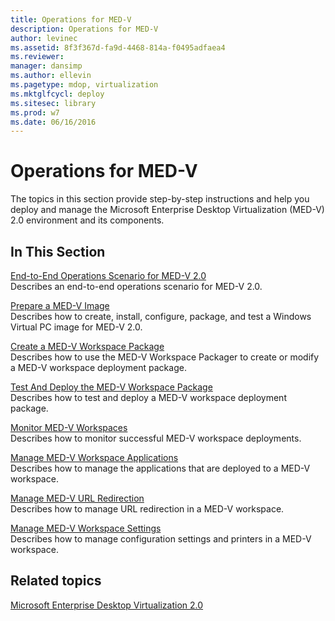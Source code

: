 ```yaml
---
title: Operations for MED-V
description: Operations for MED-V
author: levinec
ms.assetid: 8f3f367d-fa9d-4468-814a-f0495adfaea4
ms.reviewer: 
manager: dansimp
ms.author: ellevin
ms.pagetype: mdop, virtualization
ms.mktglfcycl: deploy
ms.sitesec: library
ms.prod: w7
ms.date: 06/16/2016
---
```



# Operations for MED-V


The topics in this section provide step-by-step instructions and help you deploy and manage the Microsoft Enterprise Desktop Virtualization (MED-V) 2.0 environment and its components.

## In This Section


<a href="" id="end-to-end-operations-scenario-for-med-v-2-0"></a>[End-to-End Operations Scenario for MED-V 2.0](end-to-end-operations-scenario-for-med-v-20.md)  
Describes an end-to-end operations scenario for MED-V 2.0.

<a href="" id="prepare-a-med-v-image"></a>[Prepare a MED-V Image](prepare-a-med-v-image.md)  
Describes how to create, install, configure, package, and test a Windows Virtual PC image for MED-V 2.0.

<a href="" id="create-a-med-v-workspace-package"></a>[Create a MED-V Workspace Package](create-a-med-v-workspace-package.md)  
Describes how to use the MED-V Workspace Packager to create or modify a MED-V workspace deployment package.

<a href="" id="test-and-deploy-the-med-v-workspace-package"></a>[Test And Deploy the MED-V Workspace Package](test-and-deploy-the-med-v-workspace-package.md)  
Describes how to test and deploy a MED-V workspace deployment package.

<a href="" id="monitor-med-v-workspaces"></a>[Monitor MED-V Workspaces](monitor-med-v-workspaces.md)  
Describes how to monitor successful MED-V workspace deployments.

<a href="" id="manage-med-v-workspace-applications"></a>[Manage MED-V Workspace Applications](manage-med-v-workspace-applications.md)  
Describes how to manage the applications that are deployed to a MED-V workspace.

<a href="" id="manage-med-v-url-redirection"></a>[Manage MED-V URL Redirection](manage-med-v-url-redirection.md)  
Describes how to manage URL redirection in a MED-V workspace.

<a href="" id="manage-med-v-workspace-settings"></a>[Manage MED-V Workspace Settings](manage-med-v-workspace-settings.md)  
Describes how to manage configuration settings and printers in a MED-V workspace.

## Related topics


[Microsoft Enterprise Desktop Virtualization 2.0](index.md)

 

 





